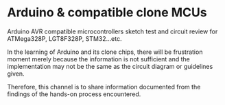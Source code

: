 # Arduino & compatible clone MCUs
Arduino AVR compatible microcontrollers sketch test and circuit review for ATMega328P, LGT8F328P, STM32...etc.

In the learning of Arduino and its clone chips, there will be frustration moment merely because the information is not sufficient and the implementation may not be the same as the circuit diagram or guidelines given.

Therefore, this channel is to share information documented from the findings of the hands-on process encountered.

